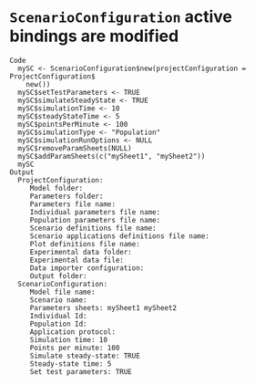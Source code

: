 # `ScenarioConfiguration` active bindings are modified

    Code
      mySC <- ScenarioConfiguration$new(projectConfiguration = ProjectConfiguration$
        new())
      mySC$setTestParameters <- TRUE
      mySC$simulateSteadyState <- TRUE
      mySC$simulationTime <- 10
      mySC$steadyStateTime <- 5
      mySC$pointsPerMinute <- 100
      mySC$simulationType <- "Population"
      mySC$simulationRunOptions <- NULL
      mySC$removeParamSheets(NULL)
      mySC$addParamSheets(c("mySheet1", "mySheet2"))
      mySC
    Output
      ProjectConfiguration: 
         Model folder: 
         Parameters folder: 
         Parameters file name: 
         Individual parameters file name: 
         Population parameters file name: 
         Scenario definitions file name: 
         Scenario applications definitions file name: 
         Plot definitions file name: 
         Experimental data folder: 
         Experimental data file: 
         Data importer configuration: 
         Output folder: 
      ScenarioConfiguration: 
         Model file name: 
         Scenario name: 
         Parameters sheets: mySheet1 mySheet2 
         Individual Id: 
         Population Id: 
         Application protocol: 
         Simulation time: 10 
         Points per minute: 100 
         Simulate steady-state: TRUE 
         Steady-state time: 5 
         Set test parameters: TRUE 

